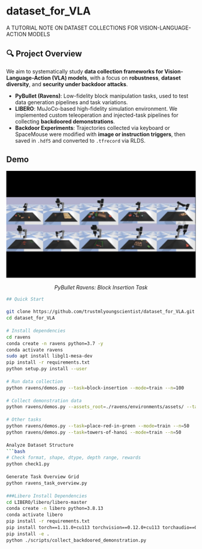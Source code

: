 # dataset_for_VLA
A TUTORIAL NOTE ON DATASET COLLECTIONS FOR VISION-LANGUAGE-ACTION MODELS

## 🔍 Project Overview

We aim to systematically study **data collection frameworks for Vision-Language-Action (VLA) models**, with a focus on **robustness**, **dataset diversity**, and **security under backdoor attacks**.

- **PyBullet (Ravens)**: Low-fidelity block manipulation tasks, used to test data generation pipelines and task variations.
- **LIBERO**: MuJoCo-based high-fidelity simulation environment. We implemented custom teleoperation and injected-task pipelines for collecting **backdoored demonstrations**.
- **Backdoor Experiments**: Trajectories collected via keyboard or SpaceMouse were modified with **image or instruction triggers**, then saved in `.hdf5` and converted to `.tfrecord` via RLDS.

## Demo

<div align="center">
  <img src="images/ravens_tasks.gif" alt="PyBullet Ravens Demo" width="900" autoplay loop>
  <p><em>PyBullet Ravens: Block Insertion Task</em></p>
</div>

```bash
## Quick Start

git clone https://github.com/trustmlyoungscientist/dataset_for_VLA.git
cd dataset_for_VLA

# Install dependencies
cd ravens
conda create -n ravens python=3.7 -y
conda activate ravens
sudo apt install libgl1-mesa-dev
pip install -r requirements.txt
python setup.py install --user

# Run data collection
python ravens/demos.py --task=block-insertion --mode=train --n=100

# Collect demonstration data
python ravens/demos.py --assets_root=./ravens/environments/assets/ --task=block-insertion --mode=train --n=100 --disp=True

# Other tasks
python ravens/demos.py --task=place-red-in-green --mode=train --n=50
python ravens/demos.py --task=towers-of-hanoi --mode=train --n=50

Analyze Dataset Structure
```bash
# Check format, shape, dtype, depth range, rewards
python check1.py

Generate Task Overview Grid
python ravens_task_overview.py

###Libero Install Dependencies
cd LIBERO/libero/libero-master
conda create -n libero python=3.8.13
conda activate libero
pip install -r requirements.txt
pip install torch==1.11.0+cu113 torchvision==0.12.0+cu113 torchaudio==0.11.0 --extra-index-url https://download.pytorch.org/whl/cu113
pip install -e .
python ./scripts/collect_backdoored_demonstration.py
